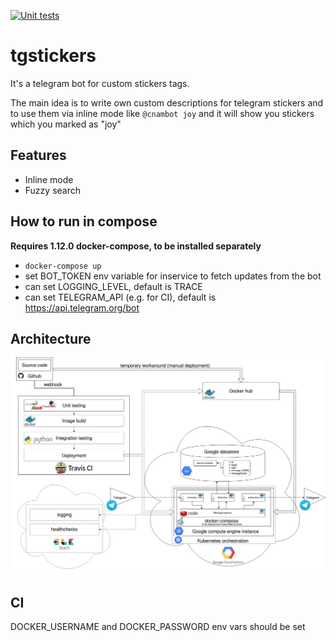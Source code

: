 [![Unit tests](https://api.travis-ci.org/IngvarJackal/tgstickers.svg?branch=master)](https://travis-ci.org/IngvarJackal/tgstickers)

# tgstickers
It's a telegram bot for custom stickers tags.

The main idea is to write own custom descriptions for telegram stickers and to use them via inline mode like ```@cnambot joy``` and it will show you stickers which you marked as "joy"

## Features
* Inline mode
* Fuzzy search

## How to run in compose
**Requires 1.12.0 docker-compose, to be installed separately**
* ```docker-compose up```
* set BOT_TOKEN env variable for inservice to fetch updates from the bot
* can set LOGGING_LEVEL, default is TRACE
* can set TELEGRAM_API (e.g. for CI), default is https://api.telegram.org/bot

## Architecture
![](https://raw.githubusercontent.com/IngvarJackal/tgstickers/master/doc/tgstickers.jpg)

## CI
DOCKER_USERNAME and DOCKER_PASSWORD env vars should be set